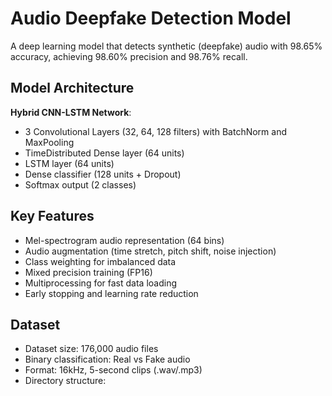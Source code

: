 # Audio Deepfake Detection Model

A deep learning model that detects synthetic (deepfake) audio with 98.65% accuracy, achieving 98.60% precision and 98.76% recall.

## Model Architecture
**Hybrid CNN-LSTM Network**:
- 3 Convolutional Layers (32, 64, 128 filters) with BatchNorm and MaxPooling
- TimeDistributed Dense layer (64 units)
- LSTM layer (64 units)
- Dense classifier (128 units + Dropout)
- Softmax output (2 classes)

## Key Features
- Mel-spectrogram audio representation (64 bins)
- Audio augmentation (time stretch, pitch shift, noise injection)
- Class weighting for imbalanced data
- Mixed precision training (FP16)
- Multiprocessing for fast data loading
- Early stopping and learning rate reduction

## Dataset
- Dataset size: 176,000 audio files
- Binary classification: Real vs Fake audio
- Format: 16kHz, 5-second clips (.wav/.mp3)
- Directory structure:
